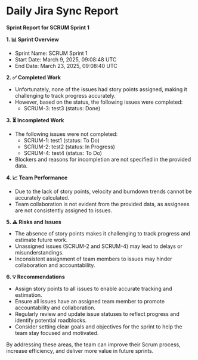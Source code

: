 # Daily Jira Sync Report

**Sprint Report for SCRUM Sprint 1**

**1. 📊 Sprint Overview**

* Sprint Name: SCRUM Sprint 1
* Start Date: March 9, 2025, 09:08:48 UTC
* End Date: March 23, 2025, 09:08:40 UTC

**2. ✅ Completed Work**

* Unfortunately, none of the issues had story points assigned, making it challenging to track progress accurately.
* However, based on the status, the following issues were completed:
	+ SCRUM-3: test3 (status: Done)

**3. ⏳ Incompleted Work**

* The following issues were not completed:
	+ SCRUM-1: test1 (status: To Do)
	+ SCRUM-2: test2 (status: In Progress)
	+ SCRUM-4: test4 (status: To Do)
* Blockers and reasons for incompletion are not specified in the provided data.

**4. 📈 Team Performance**

* Due to the lack of story points, velocity and burndown trends cannot be accurately calculated.
* Team collaboration is not evident from the provided data, as assignees are not consistently assigned to issues.

**5. ⚠️ Risks and Issues**

* The absence of story points makes it challenging to track progress and estimate future work.
* Unassigned issues (SCRUM-2 and SCRUM-4) may lead to delays or misunderstandings.
* Inconsistent assignment of team members to issues may hinder collaboration and accountability.

**6. 💡 Recommendations**

* Assign story points to all issues to enable accurate tracking and estimation.
* Ensure all issues have an assigned team member to promote accountability and collaboration.
* Regularly review and update issue statuses to reflect progress and identify potential roadblocks.
* Consider setting clear goals and objectives for the sprint to help the team stay focused and motivated.

By addressing these areas, the team can improve their Scrum process, increase efficiency, and deliver more value in future sprints.